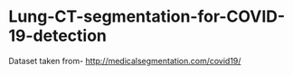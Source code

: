 # Lung-CT-segmentation-for-COVID-19-detection
Dataset taken from- http://medicalsegmentation.com/covid19/
